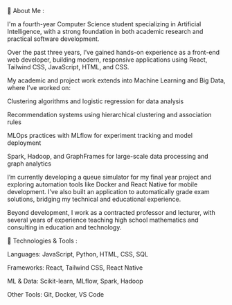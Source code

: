 👋 About Me :

I'm a fourth-year Computer Science student specializing in Artificial Intelligence, with a strong foundation in both academic research and practical software development.

Over the past three years, I’ve gained hands-on experience as a front-end web developer, building modern, responsive applications using React, Tailwind CSS, JavaScript, HTML, and CSS.

My academic and project work extends into Machine Learning and Big Data, where I’ve worked on:

Clustering algorithms and logistic regression for data analysis

Recommendation systems using hierarchical clustering and association rules

MLOps practices with MLflow for experiment tracking and model deployment

Spark, Hadoop, and GraphFrames for large-scale data processing and graph analytics

I’m currently developing a queue simulator for my final year project and exploring automation tools like Docker and React Native for mobile development. I’ve also built an application to automatically grade exam solutions, bridging my technical and educational experience.

Beyond development, I work as a contracted professor and lecturer, with several years of experience teaching high school mathematics and consulting in education and technology.

🔧 Technologies & Tools :

Languages: JavaScript, Python, HTML, CSS, SQL

Frameworks: React, Tailwind CSS, React Native

ML & Data: Scikit-learn, MLflow, Spark, Hadoop

Other Tools: Git, Docker, VS Code



